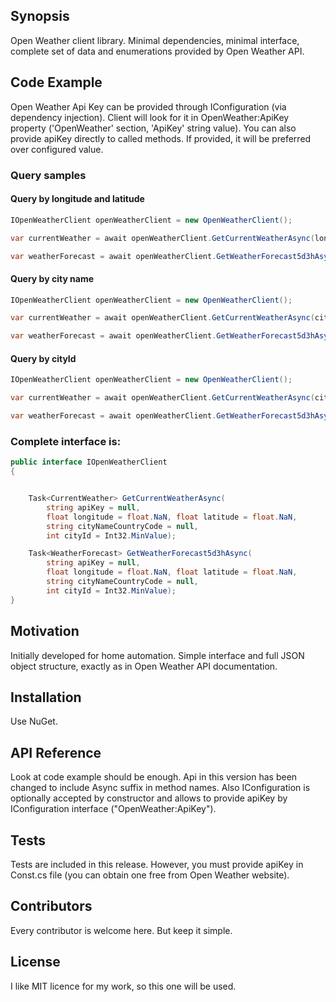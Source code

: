 ## Synopsis

Open Weather client library. Minimal dependencies, minimal interface, complete set of data and enumerations provided by Open Weather API.

## Code Example

Open Weather Api Key can be provided through IConfiguration (via dependency injection). Client will
look for it in OpenWeather:ApiKey property ('OpenWeather' section, 'ApiKey' string value). You can also
provide apiKey directly to called methods. If provided, it will be preferred over configured value.

### Query samples

#### Query by longitude and latitude
```csharp
IOpenWeatherClient openWeatherClient = new OpenWeatherClient();

var currentWeather = await openWeatherClient.GetCurrentWeatherAsync(longitude: 22.021255f, latitude: 51.500319f)

var weatherForecast = await openWeatherClient.GetWeatherForecast5d3hAsync(longitude: 22.021255f, latitude: 51.500319f)
```
#### Query by city name
```csharp
IOpenWeatherClient openWeatherClient = new OpenWeatherClient();

var currentWeather = await openWeatherClient.GetCurrentWeatherAsync(cityNameCountryCode: "London, uk")

var weatherForecast = await openWeatherClient.GetWeatherForecast5d3hAsync(cityNameCountryCode: "London, uk")
```
#### Query by cityId
```csharp
IOpenWeatherClient openWeatherClient = new OpenWeatherClient();

var currentWeather = await openWeatherClient.GetCurrentWeatherAsync(cityId: 2172797)

var weatherForecast = await openWeatherClient.GetWeatherForecast5d3hAsync(cityId: 2172797)
```
### Complete interface is:

```csharp
public interface IOpenWeatherClient
{


    Task<CurrentWeather> GetCurrentWeatherAsync(
        string apiKey = null, 
        float longitude = float.NaN, float latitude = float.NaN, 
        string cityNameCountryCode = null, 
        int cityId = Int32.MinValue);

    Task<WeatherForecast> GetWeatherForecast5d3hAsync(
        string apiKey = null, 
        float longitude = float.NaN, float latitude = float.NaN, 
        string cityNameCountryCode = null, 
        int cityId = Int32.MinValue);
}
```

## Motivation

Initially developed for home automation. Simple interface and full JSON object structure, exactly as in Open Weather API documentation.

## Installation

Use NuGet.

## API Reference

Look at code example should be enough. Api in this version has been changed to include Async suffix
in method names. Also IConfiguration is optionally accepted by constructor and allows to provide
apiKey by IConfiguration interface ("OpenWeather:ApiKey").

## Tests

Tests are included in this release. However, you must provide apiKey in Const.cs file (you can
obtain one free from Open Weather website).

## Contributors

Every contributor is welcome here. But keep it simple.

## License

I like MIT licence for my work, so this one will be used.
